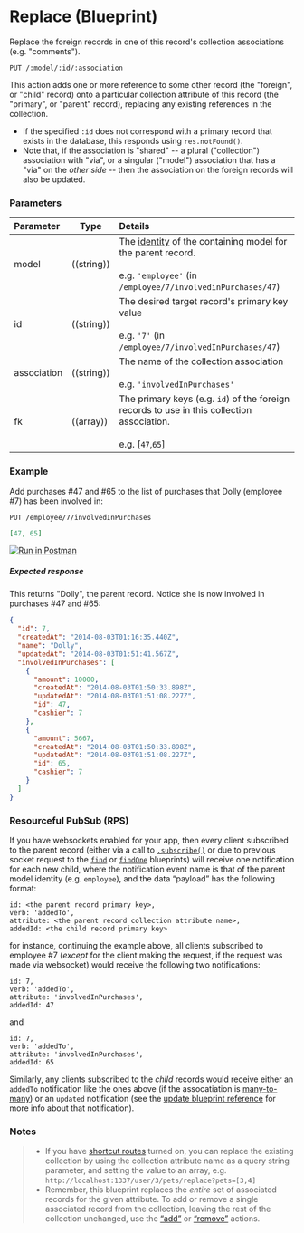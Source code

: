 # Replace (Blueprint)

Replace the foreign records in one of this record's collection associations (e.g. "comments").

```
PUT /:model/:id/:association
```

This action adds one or more reference to some other record (the "foreign", or "child" record) onto a particular collection attribute of this record (the "primary", or "parent" record), replacing any existing references in the collection.

+ If the specified `:id` does not correspond with a primary record that exists in the database, this responds using `res.notFound()`.
+ Note that, if the association is "shared" -- a plural ("collection") association with "via", or a singular ("model") association that has a "via" on the _other side_ -- then the association on the foreign records will also be updated.


### Parameters

 Parameter                          | Type                                    | Details
:-----------------------------------| --------------------------------------- |:---------------------------------
 model          | ((string))   | The [identity](http://sailsjs.com/documentation/concepts/models-and-orm/model-settings#?identity) of the containing model for the parent record.<br/><br/>e.g. `'employee'` (in `/employee/7/involvedinPurchases/47`)
 id                | ((string))    | The desired target record's primary key value<br/><br/>e.g. `'7'` (in `/employee/7/involvedInPurchases/47`)
 association       | ((string))                             | The name of the collection association<br/><br/>e.g. `'involvedInPurchases'`
 fk | ((array))    | The primary keys (e.g. `id`) of the foreign records to use in this collection association.<br/><br/>e.g. [`47`,`65`]


### Example

Add purchases #47 and #65 to the list of purchases that Dolly (employee #7) has been involved in:

`PUT /employee/7/involvedInPurchases`

```json
[47, 65]
```

[![Run in Postman](https://s3.amazonaws.com/postman-static/run-button.png)](https://www.getpostman.com/run-collection/96217d0d747e536e49a4)

##### Expected response

This returns "Dolly", the parent record.  Notice she is now involved in purchases #47 and #65:

```json
{
  "id": 7,
  "createdAt": "2014-08-03T01:16:35.440Z",
  "name": "Dolly",
  "updatedAt": "2014-08-03T01:51:41.567Z",
  "involvedInPurchases": [
    {
      "amount": 10000,
      "createdAt": "2014-08-03T01:50:33.898Z",
      "updatedAt": "2014-08-03T01:51:08.227Z",
      "id": 47,
      "cashier": 7
    },
    {
      "amount": 5667,
      "createdAt": "2014-08-03T01:50:33.898Z",
      "updatedAt": "2014-08-03T01:51:08.227Z",
      "id": 65,
      "cashier": 7
    }
  ]
}
```

### Resourceful PubSub (RPS)

If you have websockets enabled for your app, then every client subscribed to the parent record (either via a call to [`.subscribe()`](http://sailsjs.com/documentation/reference/web-sockets/resourceful-pub-sub/subscribe) or due to previous socket request to the [`find`](http://sailsjs.com/documentation/reference/blueprint-api/find) or [`findOne`](http://sailsjs.com/documentation/reference/blueprint-api/find-one) blueprints) will receive one notification for each new child, where the notification event name is that of the parent model identity (e.g. `employee`), and the data &ldquo;payload&rdquo; has the following format:

```
id: <the parent record primary key>,
verb: 'addedTo',
attribute: <the parent record collection attribute name>,
addedId: <the child record primary key>
```

for instance, continuing the example above, all clients subscribed to employee #7 (_except_ for the client making the request, if the request was made via websocket) would receive the following two notifications:

```
id: 7,
verb: 'addedTo',
attribute: 'involvedInPurchases',
addedId: 47
```

and

```
id: 7,
verb: 'addedTo',
attribute: 'involvedInPurchases',
addedId: 65
```

Similarly, any clients subscribed to the _child_ records would receive either an `addedTo` notification like the ones above (if the assocatiation is [many-to-many](http://sailsjs.com/documentation/concepts/models-and-orm/associations/many-to-many)) or an `updated` notification (see the [update blueprint reference](http://sailsjs.com/documentation/reference/blueprint-api/update) for more info about that notification).

### Notes

> + If you have [shortcut routes](http://sailsjs.com/documentation/concepts/blueprints/blueprint-routes) turned on, you can replace the existing collection by using the collection attribute name as a query string parameter, and setting the value to an array, e.g. `http://localhost:1337/user/3/pets/replace?pets=[3,4]`
> + Remember, this blueprint replaces the _entire_ set of associated records for the given attribute.  To add or remove a single associated record from the collection, leaving the rest of the collection unchanged, use the [&ldquo;add&rdquo;](http://sailsjs.com/documentation/reference/blueprint-api/add-to) or [&ldquo;remove&rdquo;](http://sailsjs.com/documentation/reference/blueprint-api/remove-from) actions.


<docmeta name="displayName" value="replace">
<docmeta name="pageType" value="endpoint">
